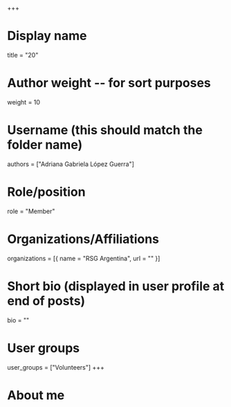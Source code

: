 +++
# Display name
title = "20"

# Author weight -- for sort purposes
weight = 10

# Username (this should match the folder name)
authors = ["Adriana Gabriela López Guerra"]

# Role/position
role = "Member"

# Organizations/Affiliations
organizations = [{ name = "RSG Argentina", url = "" }]

# Short bio (displayed in user profile at end of posts)
bio = ""

# User groups
user_groups = ["Volunteers"]
+++

# About me
